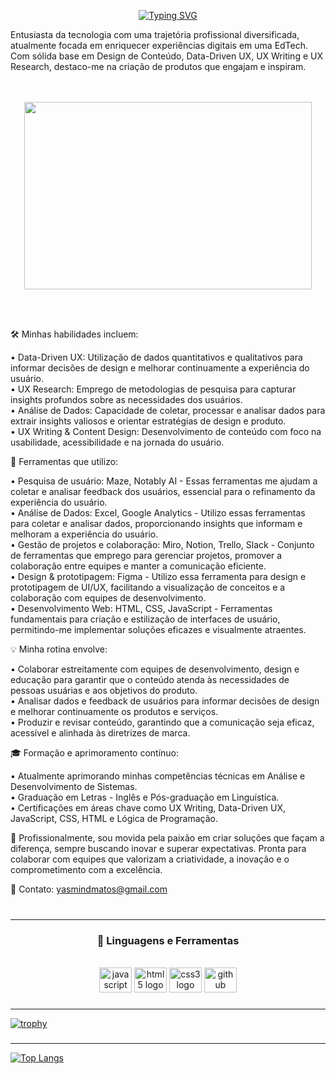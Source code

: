 <div align="center">

<a href="https://git.io/typing-svg"><img src="https://readme-typing-svg.demolab.com?font=Fira+Code&pause=1000&color=8349AC&random=false&width=435&lines=Hello+world%2C+sou+a+Yasmin!" alt="Typing SVG" /></a>
  
</div>
Entusiasta da tecnologia com uma trajetória profissional diversificada, atualmente focada em enriquecer experiências digitais em uma EdTech. Com sólida base em Design de Conteúdo, Data-Driven UX, UX Writing e UX Research, destaco-me na criação de produtos que engajam e inspiram.
<br>

<br>
<br>

<p align="center">
  <img width="460" height="300" src="https://github.com/yasmindematos/yasmindematos/assets/98225965/82b5756b-e759-4a7a-9430-1aff9938c07c">
</p>

<br>
<br>

🛠 Minhas habilidades incluem:
<br>


• Data-Driven UX: Utilização de dados quantitativos e qualitativos para informar decisões de design e melhorar continuamente a experiência do usuário.
<br> 
• UX Research: Emprego de metodologias de pesquisa para capturar insights profundos sobre as necessidades dos usuários.
<br>
• Análise de Dados: Capacidade de coletar, processar e analisar dados para extrair insights valiosos e orientar estratégias de design e produto.
<br>
• UX Writing & Content Design: Desenvolvimento de conteúdo com foco na usabilidade, acessibilidade e na jornada do usuário.
<br>

🔧 Ferramentas que utilizo:
<br>

• Pesquisa de usuário: Maze, Notably AI - Essas ferramentas me ajudam a coletar e analisar feedback dos usuários, essencial para o refinamento da experiência do usuário.
<br>
• Análise de Dados: Excel, Google Analytics - Utilizo essas ferramentas para coletar e analisar dados, proporcionando insights que informam e melhoram a experiência do usuário.
<br>
• Gestão de projetos e colaboração: Miro, Notion, Trello, Slack - Conjunto de ferramentas que emprego para gerenciar projetos, promover a colaboração entre equipes e manter a comunicação eficiente.
<br>
• Design & prototipagem: Figma - Utilizo essa ferramenta para design e prototipagem de UI/UX, facilitando a visualização de conceitos e a colaboração com equipes de desenvolvimento.
<br>
• Desenvolvimento Web: HTML, CSS, JavaScript - Ferramentas fundamentais para criação e estilização de interfaces de usuário, permitindo-me implementar soluções eficazes e visualmente atraentes.
<br>

💡 Minha rotina envolve:
<br>

• Colaborar estreitamente com equipes de desenvolvimento, design e educação para garantir que o conteúdo atenda às necessidades de pessoas usuárias e aos objetivos do produto.
<br>
• Analisar dados e feedback de usuários para informar decisões de design e melhorar continuamente os produtos e serviços.
<br>
• Produzir e revisar conteúdo, garantindo que a comunicação seja eficaz, acessível e alinhada às diretrizes de marca.
<br>

🎓 Formação e aprimoramento contínuo:
<br>

• Atualmente aprimorando minhas competências técnicas em Análise e Desenvolvimento de Sistemas.
<br>
• Graduação em Letras - Inglês e Pós-graduação em Linguística.
<br>
• Certificações em áreas chave como UX Writing, Data-Driven UX, JavaScript, CSS, HTML e Lógica de Programação.
<br>

🌟 Profissionalmente, sou movida pela paixão em criar soluções que façam a diferença, sempre buscando inovar e superar expectativas. Pronta para colaborar com equipes que valorizam a criatividade, a inovação e o comprometimento com a excelência.
<br>

📧 Contato: yasmindmatos@gmail.com
<br>
<br>
</p>

###

<hr>
<h3 align="center"> 💼 Linguagens e Ferramentas</h3>
<br>

<div align="center">
  <img src="https://cdn.jsdelivr.net/gh/devicons/devicon/icons/javascript/javascript-original.svg" height="40" width="52" alt="javascript logo"  />
  <img src="https://cdn.jsdelivr.net/gh/devicons/devicon/icons/html5/html5-original.svg" height="40" width="52" alt="html5 logo"  />
  <img src="https://cdn.jsdelivr.net/gh/devicons/devicon/icons/css3/css3-original.svg" height="40" width="52" alt="css3 logo"  />
  <img src="https://cdn.jsdelivr.net/gh/devicons/devicon/icons/github/github-original.svg" height="40" width="52" alt="github logo"  />
</div>

###


<hr>

[![trophy](https://github-profile-trophy.vercel.app/?username=yasmindematos&theme=onedark)](https://github.com/yasmindematos/github-profile-trophy)


###


<hr>


[![Top Langs](https://github-readme-stats.vercel.app/api/top-langs/?username=yasmindematos&layout=compact)](https://github.com/yasmindematos/github-readme-stats)


###
